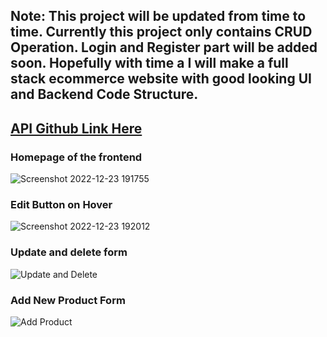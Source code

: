 ## Note: This project will be updated from time to time. Currently this project only contains CRUD Operation. Login and Register part will be added soon. Hopefully with time a I will make a full stack ecommerce website with good looking UI and Backend Code Structure.

## [API Github Link Here](https://github.com/sayedbintaher/ProductApiBackend) 

### Homepage of the frontend
![Screenshot 2022-12-23 191755](https://user-images.githubusercontent.com/72699922/209346417-c2c7b974-a522-4c9e-b584-f93e83cfb903.png)

### Edit Button on Hover
![Screenshot 2022-12-23 192012](https://user-images.githubusercontent.com/72699922/209346514-c07a3a37-e981-4dd8-9dc1-bc007f7aa0c7.png)

### Update and delete form 
![Update and Delete ](https://user-images.githubusercontent.com/72699922/209346700-ccaf2dd4-a0f2-4272-aba7-8627c8664a45.png)

### Add New Product Form 
![Add Product](https://user-images.githubusercontent.com/72699922/209346773-1b2a5a14-60ea-4d88-a3ec-288b8af15239.png)
